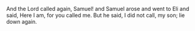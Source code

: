 And the Lord called again, Samuel! and Samuel arose and went to Eli and said, Here I am, for you called me. But he said, I did not call, my son; lie down again.
